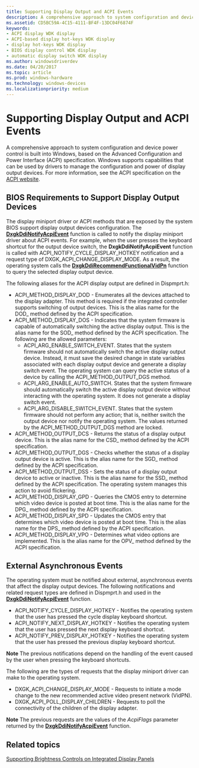 ```yaml
---
title: Supporting Display Output and ACPI Events
description: A comprehensive approach to system configuration and device power control is built into Windows, based on the ACPI specification.
ms.assetid: CD5BC59A-4C15-4111-BF4F-13DC04F6874F
keywords:
- ACPI display WDK display
- ACPI-based display hot-keys WDK display
- display hot-keys WDK display
- BIOS display control WDK display
- automatic display switch WDK display
ms.author: windowsdriverdev
ms.date: 04/20/2017
ms.topic: article
ms.prod: windows-hardware
ms.technology: windows-devices
ms.localizationpriority: medium
---
```


# Supporting Display Output and ACPI Events


A comprehensive approach to system configuration and device power control is built into Windows, based on the Advanced Configuration and Power Interface (ACPI) specification. Windows supports capabilities that can be used by drivers to manage the configuration and power of display output devices. For more information, see the ACPI specification on the [ACPI website](http://go.microsoft.com/fwlink/p/?linkid=57185).

## <span id="BIOS_Requirements_to_Support_Display_Output_Devices"></span><span id="bios_requirements_to_support_display_output_devices"></span><span id="BIOS_REQUIREMENTS_TO_SUPPORT_DISPLAY_OUTPUT_DEVICES"></span>BIOS Requirements to Support Display Output Devices


The display miniport driver or ACPI methods that are exposed by the system BIOS support display output devices configuration. The [**DxgkDdiNotifyAcpiEvent**](https://msdn.microsoft.com/library/windows/hardware/ff559695) function is called to notify the display miniport driver about ACPI events. For example, when the user presses the keyboard shortcut for the output device switch, the **DxgkDdiNotifyAcpiEvent** function is called with ACPI\_NOTIFY\_CYCLE\_DISPLAY\_HOTKEY notification and a request type of DXGK\_ACPI\_CHANGE\_DISPLAY\_MODE. As a result, the operating system calls the [**DxgkDdiRecommendFunctionalVidPn**](https://msdn.microsoft.com/library/windows/hardware/ff559775) function to query the selected display output device.

The following aliases for the ACPI display output are defined in Dispmprt.h:

-   ACPI\_METHOD\_DISPLAY\_DOD - Enumerates all the devices attached to the display adapter. This method is required if the integrated controller supports switching of output devices. This is the alias name for the DOD\_ method defined by the ACPI specification.
-   ACPI\_METHOD\_DISPLAY\_DOS - Indicates that the system firmware is capable of automatically switching the active display output. This is the alias name for the SOD\_ method defined by the ACPI specification. The following are the allowed parameters:
    -   ACPI\_ARG\_ENABLE\_SWITCH\_EVENT. States that the system firmware should not automatically switch the active display output device. Instead, it must save the desired change in state variables associated with each display output device and generate a display switch event. The operating system can query the active status of a device by calling the ACPI\_METHOD\_OUTPUT\_DGS method.
    -   ACPI\_ARG\_ENABLE\_AUTO\_SWITCH. States that the system firmware should automatically switch the active display output device without interacting with the operating system. It does not generate a display switch event.
    -   ACPI\_ARG\_DISABLE\_SWITCH\_EVENT. States that the system firmware should not perform any action; that is, neither switch the output device nor notify the operating system. The values returned by the ACPI\_METHOD\_OUTPUT\_DGS method are locked.
-   ACPI\_METHOD\_OUTPUT\_DCS - Returns the status of a display output device. This is the alias name for the CSD\_ method defined by the ACPI specification.
-   ACPI\_METHOD\_OUTPUT\_DGS - Checks whether the status of a display output device is active. This is the alias name for the SGD\_ method defined by the ACPI specification.
-   ACPI\_METHOD\_OUTPUT\_DSS - Sets the status of a display output device to active or inactive. This is the alias name for the SSD\_ method defined by the ACPI specification. The operating system manages this action to avoid flickering.
-   ACPI\_METHOD\_DISPLAY\_GPD - Queries the CMOS entry to determine which video device is posted at boot time. This is the alias name for the DPG\_ method defined by the ACPI specification.
-   ACPI\_METHOD\_DISPLAY\_SPD - Updates the CMOS entry that determines which video device is posted at boot time. This is the alias name for the DPS\_ method defined by the ACPI specification.
-   ACPI\_METHOD\_DISPLAY\_VPO - Determines what video options are implemented. This is the alias name for the OPV\_ method defined by the ACPI specification.

## <span id="External_Asynchronous_Events"></span><span id="external_asynchronous_events"></span><span id="EXTERNAL_ASYNCHRONOUS_EVENTS"></span>External Asynchronous Events


The operating system must be notified about external, asynchronous events that affect the display output devices. The following notifications and related request types are defined in Dispmprt.h and used in the [**DxgkDdiNotifyAcpiEvent**](https://msdn.microsoft.com/library/windows/hardware/ff559695) function.

-   ACPI\_NOTIFY\_CYCLE\_DISPLAY\_HOTKEY - Notifies the operating system that the user has pressed the cycle display keyboard shortcut.
-   ACPI\_NOTIFY\_NEXT\_DISPLAY\_HOTKEY - Notifies the operating system that the user has pressed the next display keyboard shortcut.
-   ACPI\_NOTIFY\_PREV\_DISPLAY\_HOTKEY - Notifies the operating system that the user has pressed the previous display keyboard shortcut.

**Note**  The previous notifications depend on the handling of the event caused by the user when pressing the keyboard shortcuts.

 

The following are the types of requests that the display miniport driver can make to the operating system.

-   DXGK\_ACPI\_CHANGE\_DISPLAY\_MODE - Requests to initiate a mode change to the new recommended active video present network (VidPN).
-   DXGK\_ACPI\_POLL\_DISPLAY\_CHILDREN - Requests to poll the connectivity of the children of the display adapter.

**Note**  The previous requests are the values of the *AcpiFlags* parameter returned by the [**DxgkDdiNotifyAcpiEvent**](https://msdn.microsoft.com/library/windows/hardware/ff559695) function.

 

## <span id="related_topics"></span>Related topics


[Supporting Brightness Controls on Integrated Display Panels](supporting-brightness-controls-on-integrated-display-panels.md)

 

 






